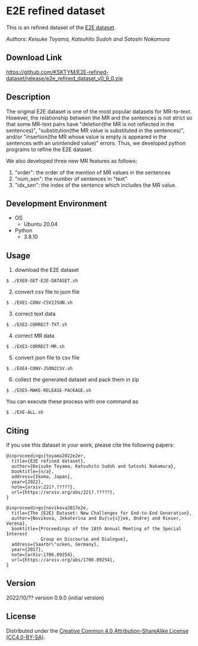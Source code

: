 # E2E refined dataset
This is an refined dataset of the [E2E dataset](https://github.com/tuetschek/e2e-dataset/releases/download/v1.0.0/e2e-dataset.zip).

_Authors: Keisuke Toyama, Katsuhito Sudoh and Satoshi Nakamura_

## Download Link
https://github.com/KSKTYM/E2E-refined-dataset/release/e2e_refined_dataset_v0_9_0.zip

## Description
The original E2E dataset is one of the most popular datasets for MR-to-text. However, the relationship between the MR and the sentences is not strict so that some MR-text pairs have "deletion(the MR is not reflected in the sentences)", "substitution(the MR value is substituted in the sentences)", and/or "insertion(the MR whose value is empty is appeared in the sentences with an unintended value)" errors.
Thus, we developed python programs to refine the E2E dataset.

We also developed three new MR features as follows:
1) "order": the order of the mention of MR values in the sentences
2) "num_sen": the number of sentences in "text"
3) "idx_sen": the index of the sentence which includes the MR value.

## Development Environment
- OS
  + Ubuntu 20.04
- Python
  + 3.8.10

## Usage
1) download the E2E dataset
```
$ ./EXE0-GET-E2E-DATASET.sh
```
2) convert csv file to json file
```
$ ./EXE1-CONV-CSV2JSON.sh
```
3) correct text data
```
$ ./EXE2-CORRECT-TXT.sh
```
4) correct MR data
```
$ ./EXE3-CORRECT-MR.sh
```
5) convert json file to csv file
```
$ ./EXE4-CONV-JSON2CSV.sh
```
6) collect the generated dataset and pack them in zip
```
$ ./EXE5-MAKE-RELEASE-PACKAGE.sh
```

You can execute these process with one command as
```
$ ./EXE-ALL.sh
```

## Citing
If you use this dataset in your work, please cite the following papers:
```
@inproceedings{toyama2022e2er,
  title={E2E refined dataset},
  author={Keisuke Toyama, Katsuhito Sudoh and Satoshi Nakamura},
  booktitle={n/a},
  address={Ikoma, Japan},
  year={2022},
  note={arxiv:221?.?????},
  url={https://arxiv.org/abs/221?.?????},
}

@inproceedings{novikova2017e2e,
  title={The {E2E} Dataset: New Challenges for End-to-End Generation},
  author={Novikova, Jekaterina and Du{\v{s}}ek, Ondrej and Rieser, Verena},
  booktitle={Proceedings of the 18th Annual Meeting of the Special Interest 
             Group on Discourse and Dialogue},
  address={Saarbr\"ucken, Germany},
  year={2017},
  note={arXiv:1706.09254},
  url={https://arxiv.org/abs/1706.09254},
}
```

## Version
2022/10/??   version 0.9.0 (initial version)

## License
Distributed under the [Creative Common 4.0 Attribution-ShareAlike License (CC4.0-BY-SA)](https://creativecommons.org/licenses/by-sa/4.0/).
